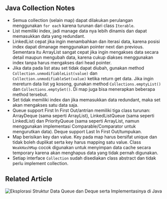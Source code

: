 ## Java Collection Notes

* Semua collection (selain map) dapat dilakukan perulangan menggunakan `for each` karena turunan dari class `Iterable`.
* List memiliki index, jadi manage data nya lebih dinamis dan dapat memasukkan data yang redundant.
* LinkedList cepat jika ingin menambahkan dan iterasi data, karena posisi index dapat dimanage menggunakan pointer next dan previous. Sementara itu ArrayList sangat cepat jika ingin mengakses data secara detail maupun mengubah data, karena cukup diakses menggunakan index tanpa harus mengakses dari head pointer.
* Jika data pada list atau set tidak dapat diubah, gunakan method `Collection.unmodifiableList(value)` dan `Collection.unmodifiableSet(value)` ketika return get data. Jika ingin mereturn data list yg kosong, gunakan method `Collections.emptyList()` dan `Collections.emptySet()`. Di map juga bisa menerapkan beberapa method tersebut.
* Set tidak memiliki index dan jika memasukkan data redundant, maka set akan mengakses satu data saja.
* Queue support First In First Out/antrian memiliki tiga class turunan: ArrayDeque (sama seperti ArrayList), LinkedListQueue (sama seperti LinkedList) dan PriorityQueue (sama seperti ArrayList, namun menggunakan implementasi Comparable/Comparator untuk mengurutkan data). Deque support Last In First Out/tumpukan.
* Map berisikan key dan value. Key pada map harus bersifat unique dan tidak boleh duplikat serta key harus mapping satu value. Class `WeakHashMap` cocok digunakan untuk menyimpan data cache secara temporary karena akan menghapus data yang tidak pernah digunakan.
* Setiap interface `Collection` sudah disediakan class abstract dan tidak perlu implement collection.

## Related Article
![Eksplorasi Struktur Data Queue dan Deque serta Implementasinya di Java](https://ichwansholihin.medium.com/eksplorasi-struktur-data-queue-dan-deque-serta-implementasinya-di-java-15b016e87703)
